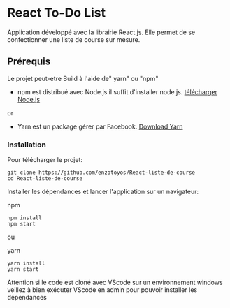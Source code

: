 # React To-Do List

Application développé avec la librairie React.js. Elle permet de se confectionner une liste de course sur mesure. 

##  Prérequis

Le projet peut-etre Build à l'aide de" yarn" ou "npm"
* npm est distribué avec Node.js il suffit d'installer node.js. [télécharger Node.js](https://nodejs.org/en/download/)

or

* Yarn est un package gérer par Facebook.  [Download Yarn](https://yarnpkg.com/en/docs/install)

### Installation
Pour télécharger le projet:

```
git clone https://github.com/enzotoyos/React-liste-de-course
cd React-liste-de-course
```

Installer les dépendances et lancer l'application sur un navigateur:
 
npm
```
npm install
npm start
```
ou 

yarn
```
yarn install
yarn start
```

Attention si le code est cloné avec VScode sur un environnement windows veillez à bien exécuter VScode en admin pour pouvoir installer les dépendances 

